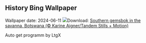 ## History Bing Wallpaper
Wallpaper date: 2024-06-11
![](https://www.bing.com/th?id=OHR.GemsbokBotswana_EN-IN8918609883_UHD.jpg&w=1000)Download: [Southern gemsbok in the savanna, Botswana (© Karine Aigner/Tandem Stills + Motion)](https://www.bing.com/th?id=OHR.GemsbokBotswana_EN-IN8918609883_UHD.jpg)

Auto get programm by LtgX
